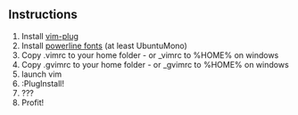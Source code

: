 ## Instructions

1. Install [vim-plug](https://github.com/junegunn/vim-plug)
2. Install [powerline fonts](https://github.com/powerline/fonts) (at least UbuntuMono)
3. Copy .vimrc to your home folder - or \_vimrc to %HOME% on windows
4. Copy .gvimrc to your home folder - or \_gvimrc to %HOME% on windows
5. launch vim
6. :PlugInstall!
7. ???
8. Profit!
